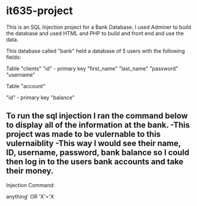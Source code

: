 # it635-project

This is an SQL Injection project for a Bank Database. I used Adminer to build the database and used HTML and PHP to build and front end and use the data.

This database called "bank" held a database of 5 users with the following fields:

Table "clients"
"id" - primary key
"first_name"
"last_name"
"password"
"username"

Table "account"

"id" - primary key
"balance"

To run the sql injection I ran the command below to display all of the information at the bank.
-This project was made to be vulernable to this vulernaiblity
-This way I would see their name, ID, username, password, bank balance so I could then log in to the users bank accounts and take their money.
-

Injection Command:

anything' OR 'X'='X
